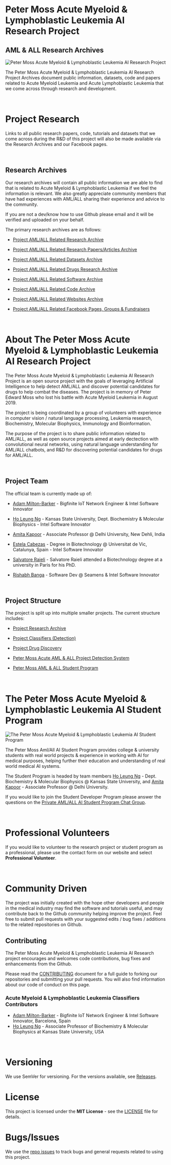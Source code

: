 # Peter Moss Acute Myeloid & Lymphoblastic Leukemia AI Research Project

## AML & ALL Research Archives

![Peter Moss Acute Myeloid & Lymphoblastic Leukemia AI Research Project](https://www.PeterMossAmlAllResearch.com/media/images/banner.png)

The Peter Moss Acute Myeloid & Lymphoblastic Leukemia AI Research Project Archives document public information, datasets, code and papers related to Acute Myeloid Leukemia and Acute Lymphoblastic Leukemia that we come across through research and development.

&nbsp;

# Project Research

Links to all public research papers, code, tutorials and datasets that we come across during the R&D of this project will also be made available via the Research Archives and our Facebook pages.

&nbsp;

## Research Archives

Our research archives will contain all public information we are able to find that is related to Acute Myeloid & Lymphoblastic Leukemia if we feel the information is relevant. We also greatly appreciate community members that have had experiences with AML/ALL sharing their experience and advice to the community.

If you are not a dev/know how to use Github please email and it will be verified and uploaded on your behalf.

The primary research archives are as follows:

- [Project AML/ALL Related Research Archive](https://github.com/AMLResearchProject/AML-ALL-Research-Archive/tree/master/Leukemia/ "Project Leukemia Research Archive")

- [Project AML/ALL Related Research Papers/Articles Archive](https://github.com/AMLResearchProject/AML-ALL-Research-Archive/tree/master/Papers-Articles/ "Project AML/ALL Related Research Papers/Articles Archive")

- [Project AML/ALL Related Datasets Archive](https://github.com/AMLResearchProject/AML-ALL-Research-Archive/tree/master/Datasets/ "Project AML/ALL Related Datasets Archive")

- [Project AML/ALL Related Drugs Research Archive](https://github.com/AMLResearchProject/AML-ALL-Research-Archive/tree/master/Drugs/ "Project AML/ALL Related Drugs Research Archive")

- [Project AML/ALL Related Software Archive](https://github.com/AMLResearchProject/AML-ALL-Research-Archive/tree/master/Software/ "Project AML/ALL Related Software Archive")

- [Project AML/ALL Related Code Archive](https://github.com/AMLResearchProject/AML-ALL-Research-Archive/tree/master/Code/ "Project AML/ALL Related Code Archive")

- [Project AML/ALL Related Websites Archive](https://github.com/AMLResearchProject/AML-ALL-Research-Archive/tree/master/Websites/ "Project AML/ALL Related Websites Archive")

- [Project AML/ALL Related Facebook Pages, Groups & Fundraisers](https://github.com/AMLResearchProject/AML-ALL-Research-Archive/tree/master/Facebook/ "Project AML/ALL Related Facebook Pages, Groups & Fundraisers")

&nbsp;

# About The Peter Moss Acute Myeloid & Lymphoblastic Leukemia AI Research Project

The Peter Moss Acute Myeloid & Lymphoblastic Leukemia AI Research Project is an open source project with the goals of leveraging Artificial Intelligence to help detect AML/ALL and discover potential candidates for drugs to help combat the diseases. The project is in memory of Peter Edward Moss who lost his battle with Acute Myeloid Leukemia in August 2019.

The project is being coordinated by a group of volunteers with experience in computer vision / natural language processing, Leukemia research, Biochemistry, Molecular Biophysics, Immunology and Bioinformation.

The purpose of the project is to share public information related to AML/ALL, as well as open source projects aimed at early dectection with convolutional neural networks, using natural language understanding for AML/ALL chatbots, and R&D for discovering potential candidates for drugs for AML/ALL.

&nbsp;

## Project Team

The official team is currently made up of:

- [Adam Milton-Barker](https://www.petermossamlallresearch.com/team/adam-milton-barker/profile "Adam Milton-Barker") - Bigfinite IoT Network Engineer & Intel Software Innovator

- [Ho Leung Ng](https://www.petermossamlallresearch.com/team/ho-leung-ng/profile "Ho  Leung Ng") - Kansas State University, Dept. Biochemistry & Molecular Biophysics - Intel Software Innovator

- [Amita Kapoor](https://www.petermossamlallresearch.com/team/amita-kapoor/profile "Amita Kapoor") - Associate Professor @ Delhi University, New Dehli, India

- [Estela Cabezas](https://www.petermossamlallresearch.com/team/estela-cabezas/profile "Estela Cabezas") - Degree in Biotechnology @ Universitat de Vic, Catalunya, Spain - Intel Software Innovator

- [Salvatore Raieli​](https://www.petermossamlallresearch.com/team/salvatore-raieli/profile "Salvatore Raieli​") - Salvatore Raieli attended a Biotechnology degree at a university in Paris for his PhD.

- [Rishabh Banga](https://www.petermossamlallresearch.com/team/rishabh-banga/profile "Rishabh Banga")​ - Software Dev @ Seamens & Intel Software Innovator

&nbsp;

## Project Structure

The project is split up into multiple smaller projects. The current structure includes:

- [Project Research Archive](https://github.com/AMLResearchProject/AML-ALL-Research-Archive "Project Research Archive")

- [Project Classifiers (Detection)](https://github.com/AMLResearchProject/AML-ALL-Classifiers "Project Classifiers (Detection)")

- [Project Drug Discovery](https://github.com/AMLResearchProject/AML-ALL-Drug-Discovery "Project Drug Discovery")

- [Peter Moss Acute AML & ALL Project Detection System](https://github.com/AMLResearchProject/AML-ALL-Detection-System "Peter Moss AML & ALL Project Detection System")

- [Peter Moss AML & ALL Student Program](https://github.com/AMLResearchProject/AML-ALL-AI-Student-Program "Peter Moss AML & ALL Student Program")

&nbsp;

# The Peter Moss Acute Myeloid & Lymphoblastic Leukemia AI Student Program

![The Peter Moss Acute Myeloid & Lymphoblastic Leukemia AI Student Program](https://www.petermossamlallresearch.com/media/images/Student-Page-Banner.png)

The Peter Moss Aml/All AI Student Program​ provides college & university students with real world projects & experience in working with AI for medical purposes, helping further their education and understanding of real world medical AI systems.

The Student Program is headed by team members [Ho Leung Ng](https://www.petermossamlallresearch.com/team/ho-leung-ng/profile "Ho  Leung Ng")​ - Dept. Biochemistry & Molecular Biophysics @ Kansas State University, and [Amita Kapoor](https://www.petermossamlallresearch.com/team/amita-kapoor/profile "Amita Kapoor")​ - Associate Professor @ Delhi University.

If you would like to join the Student Developer Program please answer the questions on the [Private AML/ALL AI Student Program Chat Group​](https://www.facebook.com/groups/AmlAllPrivateStudentAiProgram "Private AML/ALL AI Student Program Chat Group​").

&nbsp;

# Professional Volunteers

If you would like to volunteer to the research project or student program as a professional, please use the contact form on our website and select **Professional Volunteer**.

&nbsp;

# Community Driven

The project was initially created with the hope other developers and people in the medical industry may find the software and tutorials useful, and may contribute back to the Github community helping improve the project. Feel free to submit pull requests with your suggested edits / bug fixes / additions to the related repositories on Github.

## Contributing

The Peter Moss Acute Myeloid & Lymphoblastic Leukemia AI Research project encourages and welcomes code contributions, bug fixes and enhancements from the Github.

Please read the [CONTRIBUTING](https://github.com/AMLResearchProject/AML-ALL-Classifiers/blob/master/CONTRIBUTING.md "CONTRIBUTING") document for a full guide to forking our repositories and submitting your pull requests. You will also find information about our code of conduct on this page.

### Acute Myeloid & Lymphoblastic Leukemia Classifiers Contributors

- [Adam Milton-Barker](https://www.petermossamlallresearch.com/team/adam-milton-barker/profile "Adam Milton-Barker") - Bigfinite IoT Network Engineer & Intel Software Innovator, Barcelona, Spain
- [Ho Leung Ng](https://www.petermossamlallresearch.com/team/ho-leung-ng/profile "Ho Leung Ng") - Associate Professor of Biochemistry & Molecular Biophysics at Kansas State University, USA

&nbsp;

# Versioning

We use SemVer for versioning. For the versions available, see [Releases](https://github.com/AMLResearchProject/AML-ALL-Classifiers/releases "Releases").

# License

This project is licensed under the **MIT License** - see the [LICENSE](https://github.com/AMLResearchProject/AML-ALL-Classifiers/blob/master/LICENSE "LICENSE") file for details.

# Bugs/Issues

We use the [repo issues](https://github.com/AMLResearchProject/AML-ALL-Classifiers/issues "repo issues") to track bugs and general requests related to using this project.
